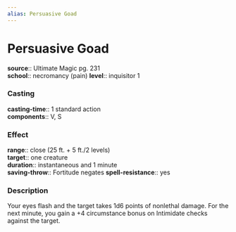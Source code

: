 ```yaml
---
alias: Persuasive Goad
---
```


# Persuasive Goad 

**source**:: Ultimate Magic pg. 231  
**school**:: necromancy (pain)
**level**:: inquisitor 1

### Casting 

**casting-time**:: 1 standard action  
**components**:: V, S

### Effect 

**range**:: close (25 ft. + 5 ft./2 levels)  
**target**:: one creature  
**duration**:: instantaneous and 1 minute  
**saving-throw**:: Fortitude negates
**spell-resistance**:: yes

### Description 

Your eyes flash and the target takes 1d6 points of nonlethal damage. For the next minute, you gain a +4 circumstance bonus on Intimidate checks against the target.
